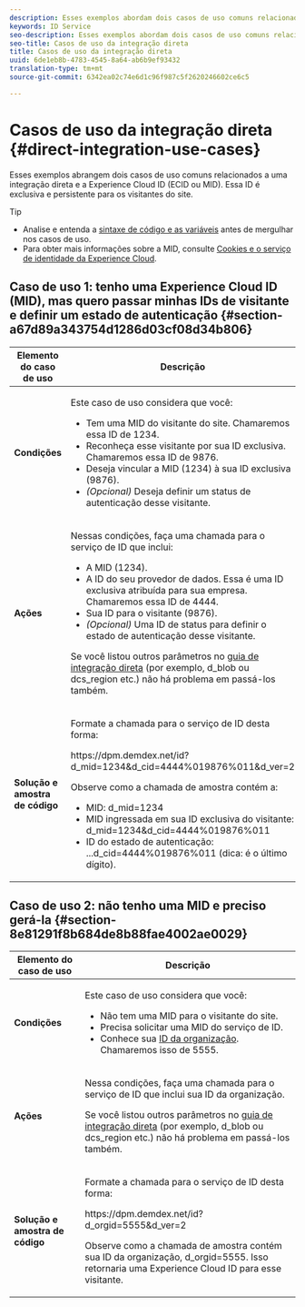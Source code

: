 ```yaml
---
description: Esses exemplos abordam dois casos de uso comuns relacionados à integração direta e à Experience Cloud ID (MID). A MID é uma ID exclusiva e contínua para os visitantes de seu site.
keywords: ID Service
seo-description: Esses exemplos abordam dois casos de uso comuns relacionados à integração direta e à Experience Cloud ID (MID). A MID é uma ID exclusiva e contínua para os visitantes de seu site.
seo-title: Casos de uso da integração direta
title: Casos de uso da integração direta
uuid: 6de1eb8b-4783-4545-8a64-ab6b9ef93432
translation-type: tm+mt
source-git-commit: 6342ea02c74e6d1c96f987c5f2620246602ce6c5

---
```



# Casos de uso da integração direta {#direct-integration-use-cases}

Esses exemplos abrangem dois casos de uso comuns relacionados a uma integração direta e a Experience Cloud ID (ECID ou MID). Essa ID é exclusiva e persistente para os visitantes do site.

>[!TIP]
>
>* Analise e entenda a [sintaxe de código e as variáveis](../implementation-guides/direct-integration.md#concept-4cd3206a84bb4687af0b312ae09648b9) antes de mergulhar nos casos de uso.
>* Para obter mais informações sobre a MID, consulte [Cookies e o serviço de identidade da Experience Cloud](../introduction/cookies.md).
>



## Caso de uso 1: tenho uma Experience Cloud ID (MID), mas quero passar minhas IDs de visitante e definir um estado de autenticação {#section-a67d89a343754d1286d03cf08d34b806}

<table id="table_DA8840FCB51541109FE6DF20430E8924"> 
 <thead> 
  <tr> 
   <th colname="col1" class="entry"> Elemento do caso de uso </th> 
   <th colname="col2" class="entry"> Descrição </th> 
  </tr> 
 </thead>
 <tbody> 
  <tr> 
   <td colname="col1"> <p> <b>Condições</b> </p> </td> 
   <td colname="col2"> <p>Este caso de uso considera que você: </p> 
    <ul id="ul_F20231F83EE84889B78971A64E758757"> 
     <li id="li_20F3E96493724CD2BAF4B20AEE5CBF23">Tem uma MID do visitante do site. Chamaremos essa ID de 1234. </li> 
     <li id="li_A358C58CC58C4FCBB7250F5ED108AA71">Reconheça esse visitante por sua ID exclusiva. Chamaremos essa ID de 9876. </li> 
     <li id="li_D93CE7182EBE4927A5C7A0BF414C03BC">Deseja vincular a MID (1234) à sua ID exclusiva (9876). </li> 
     <li id="li_4611146E56624C2AB647733487A3F046"> <i>(Opcional)</i> Deseja definir um status de autenticação desse visitante. </li> 
    </ul> </td> 
  </tr> 
  <tr> 
   <td colname="col1"> <p> <b>Ações</b> </p> </td> 
   <td colname="col2"> <p>Nessas condições, faça uma chamada para o serviço de ID que inclui: </p> 
    <ul id="ul_9ECB1A65266644E89E949C57D202D5A4"> 
     <li id="li_10A6F5A9C54D44A08F4F2E405E6019E2">A MID (1234). </li> 
     <li id="li_4869572B40E54C54B88A2474DAC475A8">A ID do seu provedor de dados. Essa é uma ID exclusiva atribuída para sua empresa. Chamaremos essa ID de 4444. </li> 
     <li id="li_05C8ED47488C4E289D84093127EC7B19">Sua ID para o visitante (9876). </li> 
     <li id="li_3D1556AD18C843828A362CC604A9F76B"> <i>(Opcional)</i> Uma ID de status para definir o estado de autenticação desse visitante. </li> 
    </ul> <p>Se você listou outros parâmetros no <a href="../implementation-guides/direct-integration.md#concept-4cd3206a84bb4687af0b312ae09648b9" format="dita" scope="local"> guia de integração direta</a> (por exemplo,<span class="codeph"> d_blob</span> ou <span class="codeph">dcs_region</span> etc.) não há problema em passá-los também. </p> </td> 
  </tr> 
  <tr> 
   <td colname="col1"> <p> <b>Solução e amostra de código</b> </p> </td> 
   <td colname="col2"> <p>Formate a chamada para o serviço de ID desta forma: </p> <p> <span class="codeph">https://dpm.demdex.net/id?d_mid=1234&amp;d_cid=4444%019876%011&amp;d_ver=2</span> </p> <p>Observe como a chamada de amostra contém a: </p> 
    <ul id="ul_0667FBFD8D3C46BDBD027F484691EC97"> 
     <li id="li_FAB1FAE703DB48D1A32EE72684028964">MID: <span class="codeph">d_mid=1234</span> </li> 
     <li id="li_C97B74FF444F4BB4B4A5CB1CBBE52249">MID ingressada em sua ID exclusiva do visitante: <span class="codeph">d_mid=1234&amp;d_cid=4444%019876%011</span> </li> 
     <li id="li_D428DBF765234DD78DDF152C5EE8AB69">ID do estado de autenticação: <span class="codeph">...d_cid=4444%019876%011</span> (dica: é o último dígito). </li> 
    </ul> </td> 
  </tr> 
 </tbody> 
</table>

## Caso de uso 2: não tenho uma MID e preciso gerá-la {#section-8e81291f8b684de8b88fae4002ae0029}

<table id="table_666A92693F8A413096DF6A64770C1141"> 
 <thead> 
  <tr> 
   <th colname="col1" class="entry"> Elemento do caso de uso </th> 
   <th colname="col2" class="entry"> Descrição </th> 
  </tr> 
 </thead>
 <tbody> 
  <tr> 
   <td colname="col1"> <p> <b>Condições</b> </p> </td> 
   <td colname="col2"> <p>Este caso de uso considera que você: </p> 
    <ul id="ul_BF3BD821907B46A4B2EFA63146D35722"> 
     <li id="li_E658AE0671D14558B65FDD8992F25996">Não tem uma MID para o visitante do site. </li> 
     <li id="li_28A48BB3F71C4E4297F95A2D3E10AD7B">Precisa solicitar uma MID do serviço de ID. </li> 
     <li id="li_E2C306B9308D41E5BFE2F23EF48F5A41">Conhece sua <a href="../reference/requirements.md#section-a02f537129a64ffbb690d5738d360c26" format="dita" scope="local">ID da organização</a>. Chamaremos isso de 5555. </li> 
    </ul> </td> 
  </tr> 
  <tr> 
   <td colname="col1"> <p> <b>Ações</b> </p> </td> 
   <td colname="col2"> <p>Nessa condições, faça uma chamada para o serviço de ID que inclui sua ID da organização. </p> <p>Se você listou outros parâmetros no <a href="../implementation-guides/direct-integration.md#concept-4cd3206a84bb4687af0b312ae09648b9" format="dita" scope="local"> guia de integração direta</a> (por exemplo,<span class="codeph"> d_blob</span> ou <span class="codeph">dcs_region</span> etc.) não há problema em passá-los também. </p> </td> 
  </tr> 
  <tr> 
   <td colname="col1"> <p> <b>Solução e amostra de código</b> </p> </td> 
   <td colname="col2"> <p>Formate a chamada para o serviço de ID desta forma: </p> <p> <span class="codeph">https://dpm.demdex.net/id?d_orgid=5555&amp;d_ver=2</span> </p> <p>Observe como a chamada de amostra contém sua ID da organização, <span class="codeph">d_orgid=5555</span>. Isso retornaria uma <span class="keyword">Experience Cloud</span> ID para esse visitante. </p> </td> 
  </tr> 
 </tbody> 
</table>

